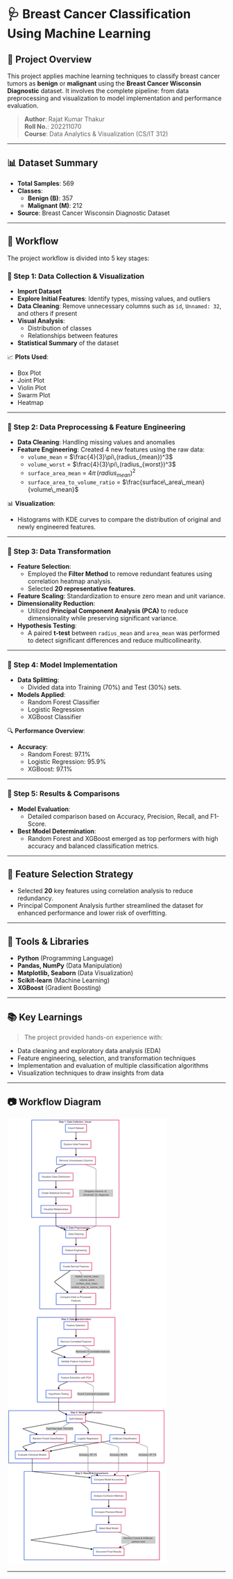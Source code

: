 # 🩺 Breast Cancer Classification Using Machine Learning

## 📌 Project Overview

This project applies machine learning techniques to classify breast cancer tumors as **benign** or **malignant** using the **Breast Cancer Wisconsin Diagnostic** dataset. It involves the complete pipeline: from data preprocessing and visualization to model implementation and performance evaluation.

> **Author**: Rajat Kumar Thakur  
> **Roll No.**: 202211070  
> **Course**: Data Analytics & Visualization (CS/IT 312)

---

## 📊 Dataset Summary

- **Total Samples**: 569  
- **Classes**:
  - **Benign (B)**: 357
  - **Malignant (M)**: 212  
- **Source**: Breast Cancer Wisconsin Diagnostic Dataset

---

## 🧭 Workflow

The project workflow is divided into 5 key stages:

### 🧮 Step 1: Data Collection & Visualization
- **Import Dataset**  
- **Explore Initial Features**: Identify types, missing values, and outliers  
- **Data Cleaning**: Remove unnecessary columns such as `id`, `Unnamed: 32`, and others if present  
- **Visual Analysis**:
  - Distribution of classes
  - Relationships between features
- **Statistical Summary** of the dataset

📈 **Plots Used**:
- Box Plot
- Joint Plot
- Violin Plot
- Swarm Plot
- Heatmap

---

### 🧼 Step 2: Data Preprocessing & Feature Engineering
- **Data Cleaning**: Handling missing values and anomalies
- **Feature Engineering**: Created 4 new features using the raw data:
  - `volume_mean` = $\frac{4}{3}\pi\,(radius_{mean})^3$
  - `volume_worst` = $\frac{4}{3}\pi\,(radius_{worst})^3$
  - `surface_area_mean` = $4\pi\,(radius_{mean})^2$
  - `surface_area_to_volume_ratio` = $\frac{surface\_area\_mean}{volume\_mean}$

📊 **Visualization**:
- Histograms with KDE curves to compare the distribution of original and newly engineered features.

---

### 🔁 Step 3: Data Transformation
- **Feature Selection**: 
  - Employed the **Filter Method** to remove redundant features using correlation heatmap analysis.
  - Selected **20 representative features**.
- **Feature Scaling**: Standardization to ensure zero mean and unit variance.
- **Dimensionality Reduction**:
  - Utilized **Principal Component Analysis (PCA)** to reduce dimensionality while preserving significant variance.
- **Hypothesis Testing**:
  - A paired **t-test** between `radius_mean` and `area_mean` was performed to detect significant differences and reduce multicollinearity.

---

### 🤖 Step 4: Model Implementation

- **Data Splitting**: 
  - Divided data into Training (70%) and Test (30%) sets.
- **Models Applied**:
  - Random Forest Classifier
  - Logistic Regression
  - XGBoost Classifier

🔍 **Performance Overview**:
- **Accuracy**:
  - Random Forest: 97.1%
  - Logistic Regression: 95.9%
  - XGBoost: 97.1%

---

### 🧠 Step 5: Results & Comparisons

- **Model Evaluation**:
  - Detailed comparison based on Accuracy, Precision, Recall, and F1-Score.
- **Best Model Determination**:
  - Random Forest and XGBoost emerged as top performers with high accuracy and balanced classification metrics.

---

## 📌 Feature Selection Strategy

- Selected **20** key features using correlation analysis to reduce redundancy.
- Principal Component Analysis further streamlined the dataset for enhanced performance and lower risk of overfitting.

---

## 📎 Tools & Libraries

- **Python** (Programming Language)
- **Pandas, NumPy** (Data Manipulation)
- **Matplotlib, Seaborn** (Data Visualization)
- **Scikit-learn** (Machine Learning)
- **XGBoost** (Gradient Boosting)

---

## 📚 Key Learnings

> The project provided hands-on experience with:
- Data cleaning and exploratory data analysis (EDA)
- Feature engineering, selection, and transformation techniques
- Implementation and evaluation of multiple classification algorithms
- Visualization techniques to draw insights from data

---

## 📷 Workflow Diagram

![Workflow](workflow_diagram.png)

---